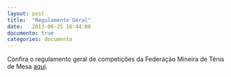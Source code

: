 ```yaml
---
layout: post
title:  "Regulamento Geral"
date:   2013-06-25 16:44:00
documento: true
categories: documento
---
```


Confira o regulamento geral de competições da Federação Mineira de Tênis de Mesa [aqui]({{site.baseurl}}/arquivo/regulamentogeraldecompeticoesfmtm.pdf "Regulamento Geral de Competições").